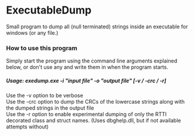 # ExecutableDump
Small program to dump all (null terminated) strings inside an executable for windows (or any file.)

### How to use this program

Simply start the program using the command line arguments explained below, or don't use any and write them in when the program starts.

##### Usage: exedump.exe -i "input file" -o "output file" [-v / -crc / -r] 

Use the -v option to be verbose</br>
Use the -crc option to dump the CRCs of the lowercase strings along with the dumped strings in the output file</br>
Use the -r option to enable experimental dumping of only the RTTI decorated class and struct names. (Uses dbghelp.dll, but if not available attempts without)
